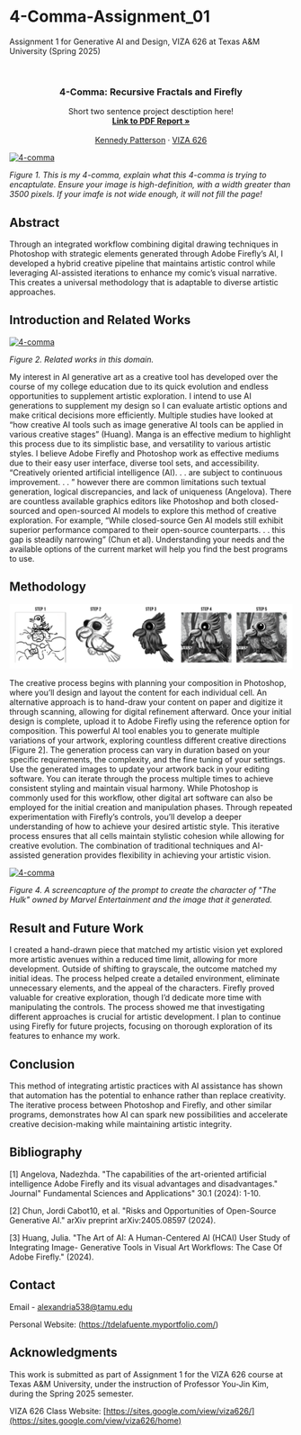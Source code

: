 # 4-Comma-Assignment_01
Assignment 1 for Generative AI and Design, VIZA 626 at Texas A&amp;M University (Spring 2025)

<!-- Improved compatibility of back to top link: See: https://github.com/othneildrew/Best-README-Template/pull/73 -->
<a id="readme-top"></a>

<!-- PROJECT SHIELDS -->
<!--
*** I'm using markdown "reference style" links for readability.
*** Reference links are enclosed in brackets [ ] instead of parentheses ( ).
*** See the bottom of this document for the declaration of the reference variables
*** for contributors-url, forks-url, etc. This is an optional, concise syntax you may use.
*** https://www.markdownguide.org/basic-syntax/#reference-style-links
-->




<!-- PROJECT LOGO -->
<br />
<div align="center">
  </a>

  <h3 align="center">4-Comma: Recursive Fractals and Firefly</h3>

  <p align="center">
    Short two sentence project desctiption here!
    <br />
    <a href="https://github.com/Alexandria538/4-comma-Assignment_01/tree/main"><strong>Link to PDF Report »</strong></a>
    <br />
    <br />
    <a href="https://website.com">Kennedy Patterson</a>
    &middot;
    <a href="https://sites.google.com/view/viza626/home">VIZA 626</a>
  </p>
</div>

[![4-comma][images-fig1]](https://example.com)

*Figure 1. This is my 4-comma, explain what this 4-comma is trying to encaptulate.* *Ensure your image is high-definition, with a width greater than 3500 pixels. If your imafe is not wide enough, it will not fill the page!*

<!-- Abstract -->
## Abstract
Through an integrated workflow combining digital drawing techniques in Photoshop with strategic
elements generated through Adobe Firefly’s AI, I developed a hybrid creative pipeline that maintains
artistic control while leveraging AI-assisted iterations to enhance my comic’s visual narrative. This
creates a universal methodology that is adaptable to diverse artistic approaches.

<!-- Introduction and Related Works -->
## Introduction and Related Works

[![4-comma][images-fig2]](https://example.com)

*Figure 2. Related works in this domain.*

My interest in AI generative art as a creative tool has developed over the course of my college
education due to its quick evolution and endless opportunities to supplement artistic exploration. I
intend to use AI generations to supplement my design so I can evaluate artistic options and make
critical decisions more efficiently. Multiple studies have looked at “how creative AI tools such as
image generative AI tools can be applied in various creative stages” (Huang). Manga is an effective
medium to highlight this process due to its simplistic base, and versatility to various artistic styles.
I believe Adobe Firefly and Photoshop work as effective mediums due to their easy user interface,
diverse tool sets, and accessibility. “Creatively oriented artificial intelligence (AI). . . are subject
to continuous improvement. . . ” however there are common limitations such textual generation,
logical discrepancies, and lack of uniqueness (Angelova). There are countless available graphics
editors like Photoshop and both closed-sourced and open-sourced AI models to explore this method
of creative exploration. For example, “While closed-source Gen AI models still exhibit superior
performance compared to their open-source counterparts. . . this gap is steadily narrowing” (Chun
et al). Understanding your needs and the available options of the current market will help you find
the best programs to use.


## Methodology
[![4-comma][images-fig3]](https://example.com)

The creative process begins with planning your composition in Photoshop, where you’ll design and
layout the content for each individual cell. An alternative approach is to hand-draw your content on
paper and digitize it through scanning, allowing for digital refinement afterward. Once your initial
design is complete, upload it to Adobe Firefly using the reference option for composition. This
powerful AI tool enables you to generate multiple variations of your artwork, exploring countless
different creative directions [Figure 2]. The generation process can vary in duration based on your
specific requirements, the complexity, and the fine tuning of your settings. Use the generated images
to update your artwork back in your editing software. You can iterate through the process multiple
times to achieve consistent styling and maintain visual harmony. While Photoshop is commonly
used for this workflow, other digital art software can also be employed for the initial creation and
manipulation phases. Through repeated experimentation with Firefly’s controls, you’ll develop a
deeper understanding of how to achieve your desired artistic style. This iterative process ensures
that all cells maintain stylistic cohesion while allowing for creative evolution. The combination
of traditional techniques and AI-assisted generation provides flexibility in achieving your artistic
vision.

[![4-comma][images-fig4]](https://example.com)

*Figure 4. A screencapture of the prompt to create the character of "The Hulk" owned by Marvel Entertainment and the image that it generated.*

## Result and Future Work
I created a hand-drawn piece that matched my artistic vision yet explored more artistic avenues
within a reduced time limit, allowing for more development. Outside of shifting to grayscale, the
outcome matched my initial ideas. The process helped create a detailed environment, eliminate
unnecessary elements, and the appeal of the characters. Firefly proved valuable for creative exploration,
though I’d dedicate more time with manipulating the controls. The process showed me
that investigating different approaches is crucial for artistic development. I plan to continue using
Firefly for future projects, focusing on thorough exploration of its features to enhance my work.

## Conclusion
This method of integrating artistic practices with AI assistance has shown that automation has the
potential to enhance rather than replace creativity. The iterative process between Photoshop and
Firefly, and other similar programs, demonstrates how AI can spark new possibilities and accelerate
creative decision-making while maintaining artistic integrity.

<!-- Bibliography -->
## Bibliography
[1] Angelova, Nadezhda. "The capabilities of the art-oriented artificial intelligence Adobe Firefly
and its visual advantages and disadvantages." Journal" Fundamental Sciences and Applications"
30.1 (2024): 1-10.

[2] Chun, Jordi Cabot10, et al. "Risks and Opportunities of Open-Source Generative AI." arXiv
preprint arXiv:2405.08597 (2024).

[3] Huang, Julia. "The Art of AI: A Human-Centered AI (HCAI) User Study of Integrating Image-
Generative Tools in Visual Art Workflows: The Case Of Adobe Firefly." (2024).

<!-- CONTACT -->
## Contact

Email - alexandria538@tamu.edu

Personal Website: (https://tdelafuente.myportfolio.com/)




<!-- ACKNOWLEDGMENTS -->
## Acknowledgments

This work is submitted as part of Assignment 1 for the VIZA 626 course at Texas A&M University, under the instruction of Professor You-Jin Kim, during the Spring 2025 semester.

VIZA 626 Class Website: [https://sites.google.com/view/viza626/](https://sites.google.com/view/viza626/home)

<!-- MARKDOWN LINKS & IMAGES -->
<!-- https://www.markdownguide.org/basic-syntax/#reference-style-links -->
[contributors-shield]: https://img.shields.io/github/contributors/othneildrew/Best-README-Template.svg?style=for-the-badge
[contributors-url]: https://github.com/othneildrew/Best-README-Template/graphs/contributors
[forks-shield]: https://img.shields.io/github/forks/othneildrew/Best-README-Template.svg?style=for-the-badge
[forks-url]: https://github.com/othneildrew/Best-README-Template/network/members
[stars-shield]: https://img.shields.io/github/stars/othneildrew/Best-README-Template.svg?style=for-the-badge
[stars-url]: https://github.com/othneildrew/Best-README-Template/stargazers
[issues-shield]: https://img.shields.io/github/issues/othneildrew/Best-README-Template.svg?style=for-the-badge
[issues-url]: https://github.com/othneildrew/Best-README-Template/issues
[license-shield]: https://img.shields.io/github/license/othneildrew/Best-README-Template.svg?style=for-the-badge
[license-url]: https://github.com/othneildrew/Best-README-Template/blob/master/LICENSE.txt
[linkedin-shield]: https://img.shields.io/badge/-LinkedIn-black.svg?style=for-the-badge&logo=linkedin&colorB=555
[linkedin-url]: https://linkedin.com/in/othneildrew
[product-screenshot]: images/screenshot.png
[images-fig1]: fig1.png
[images-fig2]: fig2.png
[images-fig3]: fig3.png
[images-fig4]: fig4.png
[images-fig5]: images/fig5.png
[images-fig6]: images/fig6.png
[Next.js]: https://img.shields.io/badge/next.js-000000?style=for-the-badge&logo=nextdotjs&logoColor=white
[Next-url]: https://nextjs.org/
[React.js]: https://img.shields.io/badge/React-20232A?style=for-the-badge&logo=react&logoColor=61DAFB
[React-url]: https://reactjs.org/
[Vue.js]: https://img.shields.io/badge/Vue.js-35495E?style=for-the-badge&logo=vuedotjs&logoColor=4FC08D
[Vue-url]: https://vuejs.org/
[Angular.io]: https://img.shields.io/badge/Angular-DD0031?style=for-the-badge&logo=angular&logoColor=white
[Angular-url]: https://angular.io/
[Svelte.dev]: https://img.shields.io/badge/Svelte-4A4A55?style=for-the-badge&logo=svelte&logoColor=FF3E00
[Svelte-url]: https://svelte.dev/
[Laravel.com]: https://img.shields.io/badge/Laravel-FF2D20?style=for-the-badge&logo=laravel&logoColor=white
[Laravel-url]: https://laravel.com
[Bootstrap.com]: https://img.shields.io/badge/Bootstrap-563D7C?style=for-the-badge&logo=bootstrap&logoColor=white
[Bootstrap-url]: https://getbootstrap.com
[JQuery.com]: https://img.shields.io/badge/jQuery-0769AD?style=for-the-badge&logo=jquery&logoColor=white
[JQuery-url]: https://jquery.com
